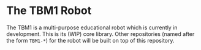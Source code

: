 # The TBM1 Robot

The TBM1 is a multi-purpose educational robot which is currently in development.
This is its (WIP) core library. Other repositories (named after the form `TBM1-*`)
for the robot will be built on top of this repository.